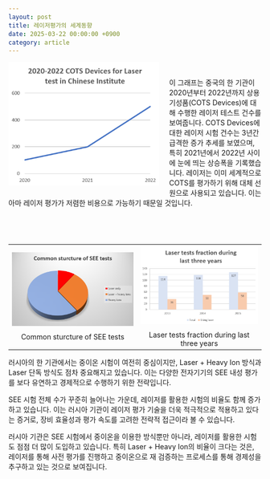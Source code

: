 ```yaml
---
layout: post
title: 레이저평가의 세계동향
date: 2025-03-22 00:00:00 +0900
category: article
---
```


<table align="center" style="border: none; border-collapse: collapse;">
  <tr>
    <div style="overflow: hidden;">
  <!-- 이미지 -->
  <img src="/assets/Articles/COTS NSSC.png" style="float: left; margin: 0 20px 20px 0; width: 300px; max-width: 100%;">

  <!-- 텍스트 -->
  <p>
<br/> <!-- 한줄 띄기 -->
    이 그래프는 중국의 한 기관이 2020년부터 2022년까지 상용 기성품(COTS Devices)에 대해 수행한 레이저 테스트 건수를 보여줍니다.
    COTS Devices에 대한 레이저 시험 건수는 3년간 급격한 증가 추세를 보였으며, 특히 2021년에서 2022년 사이에 눈에 띄는 상승폭을  기록했습니다. 레이저는 이미 세계적으로 COTS를 평가하기 위해 대체 선원으로 사용되고 있습니다. 이는 아마 레이저 평가가 저렴한 비용으로 가능하기 때문일 것입니다.
  </p>
</div>
  </tr>
</table>
<br/> <!-- 한줄 띄기 -->

<!-- 2x2 이미지 테이블 -->
<!-- 2x2 이미지 테이블 -->
<table align="center" style="border: none; border-collapse: collapse;">
  <tr>
    <td align="center" style="border: none;">
      <img src="/assets/Articles/NRNU MEPhI SPELS.png">
      <div style="margin-top: 10px;">Common sturcture of SEE tests</div>
    </td>
    <td align="center" style="border: none;">
      <img src="/assets/Articles/NRNU MEPhI SPELS 2.png">
      <div style="margin-top: 10px;">Laser tests fraction during last three years</div>
    </td>
  </tr>
</table>

러시아의 한 기관에서는 중이온 시험이 여전히 중심이지만, Laser + Heavy Ion 방식과 Laser 단독 방식도 점차 중요해지고 있습니다. 이는 다양한 전자기기의 SEE 내성 평가를 보다 유연하고 경제적으로 수행하기 위한 전략입니다.

SEE 시험 전체 수가 꾸준히 늘어나는 가운데, 레이저를 활용한 시험의 비율도 함께 증가하고 있습니다.
이는 러시아 기관이 레이저 평가 기술을 더욱 적극적으로 적용하고 있다는 증거로, 장비 효율성과 평가 속도를 고려한 전략적 접근이라 볼 수 있습니다.

러시아 기관은 SEE 시험에서 중이온을 이용한 방식뿐만 아니라, 레이저를 활용한 시험도 점점 더 많이 도입하고 있습니다.
특히 Laser + Heavy Ion의 비율이 크다는 것은, 레이저를 통해 사전 평가를 진행하고 중이온으로 재 검증하는 프로세스를 통해 경제성을 추구하고 있는 것으로 보여집니다.
